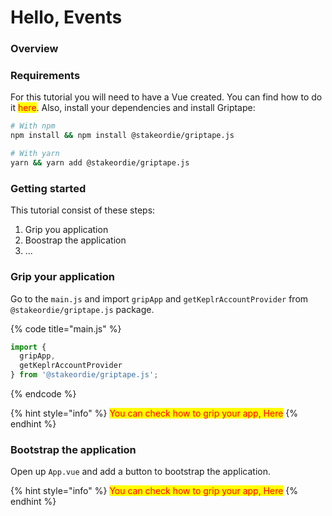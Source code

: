 # Hello, Events

### Overview

### Requirements

For this tutorial you will need to have a Vue created. You can find how to do it <mark style="color:red;">here</mark>. Also, install your dependencies and install Griptape:

```bash
# With npm
npm install && npm install @stakeordie/griptape.js

# With yarn
yarn && yarn add @stakeordie/griptape.js
```

### Getting started

This tutorial consist of these steps:

1. Grip you application
2. Boostrap the application
3. ...

### Grip your application

Go to the `main.js` and import `gripApp` and `getKeplrAccountProvider` from `@stakeordie/griptape.js` package.

{% code title="main.js" %}
```jsx
import {
  gripApp,
  getKeplrAccountProvider
} from '@stakeordie/griptape.js';
```
{% endcode %}

{% hint style="info" %}
<mark style="color:red;">You can check how to grip your app, Here</mark>
{% endhint %}

### Bootstrap the application

Open up `App.vue` and add a button to bootstrap the application.

{% hint style="info" %}
<mark style="color:red;">You can check how to grip your app, Here</mark>
{% endhint %}
